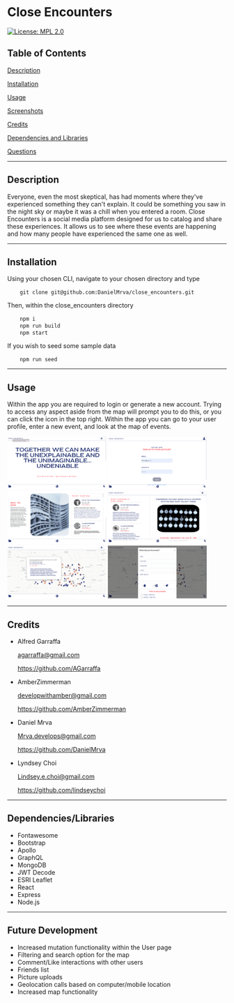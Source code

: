 # Close Encounters
[![License: MPL 2.0](https://img.shields.io/badge/License-MPL_2.0-brightgreen.svg)](https://opensource.org/licenses/MPL-2.0)

## Table of Contents
[Description](#description)

[Installation](#installation)

[Usage](#usage)

[Screenshots](#screenshots)

[Credits](#credits)

[Dependencies and Libraries](#dependencies/libraries)

[Questions](#questions)

---


## Description
Everyone, even the most skeptical, has had moments where they've experienced something they can't explain. It could be something you saw in the night sky or maybe it was a chill when you entered a room. Close Encounters is a social media platform designed for us to catalog and share these experiences. It allows us to see where these events are happening and how many people have experienced the same one as well. 

                
---     
## Installation
Using your chosen CLI, navigate to your chosen directory and type

        git clone git@github.com:DanielMrva/close_encounters.git 


Then, within the close_encounters directory 

        npm i
        npm run build
        npm start

If you wish to seed some sample data

        npm run seed

    
---
## Usage
Within the app you are required to login or generate a new account. Trying to access any aspect aside from the map will prompt you to do this, or you can click the icon in the top right. Within the app you can go to your user profile, enter a new event, and look at the map of events. 


<img src="./client/src/images/project-ss/ss1.png" alt="drawing" width="45%"/>
<img src="./client/src/images/project-ss/ss4.png" alt="drawing" width="45%"/>

<img src="./client/src/images/project-ss/ss2.png" alt="drawing" width="45%"/>
<img src="./client/src/images/project-ss/ss6.png" alt="drawing" width="45%"/>

<img src="./client/src/images/project-ss/ss3.png" alt="drawing" width="45%"/>
<img src="./client/src/images/project-ss/ss5.png" alt="drawing" width="45%"/>



    
---
## Credits
* Alfred Garraffa
    
    agarraffa@gmail.com

    https://github.com/AGarraffa

* AmberZimmerman 

    developwithamber@gmail.com

    https://github.com/AmberZimmerman

* Daniel Mrva 

    Mrva.develops@gmail.com

    https://github.com/DanielMrva

* Lyndsey Choi 

    Lindsey.e.choi@gmail.com

    https://github.com/lindseychoi


---
## Dependencies/Libraries

* Fontawesome
* Bootstrap
* Apollo
* GraphQL
* MongoDB
* JWT Decode
* ESRI Leaflet
* React
* Express
* Node.js


---
## Future Development

* Increased mutation functionality within the User page
* Filtering and search option for the map
* Comment/Like interactions with other users
* Friends list
* Picture uploads
* Geolocation calls based on computer/mobile location
* Increased map functionality
